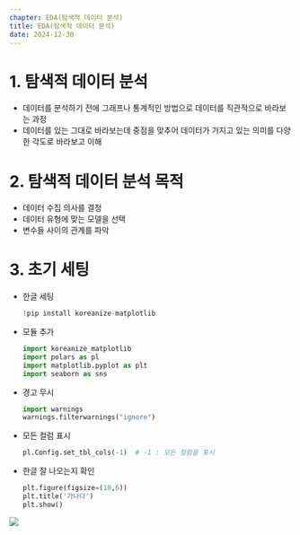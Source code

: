 ```yaml
---
chapter: EDA(탐색적 데이터 분석)
title: EDA(탐색적 데이터 분석)
date: 2024-12-30
---
```


# 1. 탐색적 데이터 분석

- 데이터를 분석하기 전에 그래프나 통계적인 방법으로 데이터를 직관적으로 바라보는 과정
- 데이터를 있는 그대로 바라보는데 중점을 맞추어 데이터가 가지고 있는 의미를 다양한 각도로 바라보고 이해

# 2. 탐색적 데이터 분석 목적

- 데이터 수집 의사를 결정
- 데이터 유형에 맞는 모델을 선택
- 변수들 사이의 관계를 파악

# 3. 초기 세팅

- 한글 세팅
  ```python
  !pip install koreanize-matplotlib
  ```
- 모듈 추가
  ```python
  import koreanize_matplotlib
  import polars as pl
  import matplotlib.pyplot as plt
  import seaborn as sns
  ```
- 경고 무시
  ```python
  import warnings
  warnings.filterwarnings("ignore")
  ```
- 모든 컬럼 표시
  ```python
  pl.Config.set_tbl_cols(-1)  # -1 : 모든 컬럼을 표시
  ```
- 한글 잘 나오는지 확인
  ```python
  plt.figure(figsize=(10,6))
  plt.title('가나다')
  plt.show()
  ```

![](/images/right-now-polars/chapter04/chapter04-1-1.png)
